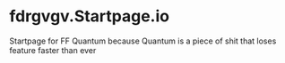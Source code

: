 # fdrgvgv.Startpage.io
Startpage for FF Quantum because Quantum is a piece of shit that loses feature faster than ever

